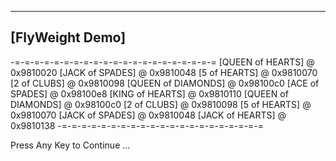  --------------
[FlyWeight Demo]
 --------------

-=-=-=-=-=-=-=-=-=-=-=-=-=-=-=-=-=-=-=-=-=
[QUEEN of HEARTS] @ 0x9810020
[JACK of SPADES] @ 0x9810048
[5 of HEARTS] @ 0x9810070
[2 of CLUBS] @ 0x9810098
[QUEEN of DIAMONDS] @ 0x98100c0
[ACE of SPADES] @ 0x98100e8
[KING of HEARTS] @ 0x9810110
[QUEEN of DIAMONDS] @ 0x98100c0
[2 of CLUBS] @ 0x9810098
[5 of HEARTS] @ 0x9810070
[JACK of SPADES] @ 0x9810048
[JACK of HEARTS] @ 0x9810138
-=-=-=-=-=-=-=-=-=-=-=-=-=-=-=-=-=-=-=-=-=

Press Any Key to Continue ...
